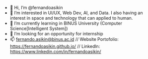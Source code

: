 - 👋 Hi, I’m @fernandoasikin
- 👀 I’m interested in UI/UX, Web Dev, AI, and Data. I also having an interest in space and technology that can applied to human.
- 🌱 I’m currently learning in BINUS University (Computer Science[Intelligent System])
- 💞️ I’m looking for an opportunity for internship
- 📫 fernando.asikin@binus.ac.id // Website Portofolio: https://fernandoasikin.github.io/  //  Linkedln: https://www.linkedin.com/in/fernandoasikin/  

<!---
fernandoasikin/fernandoasikin is a ✨ special ✨ repository because its `README.md` (this file) appears on your GitHub profile.
You can click the Preview link to take a look at your changes.
--->
